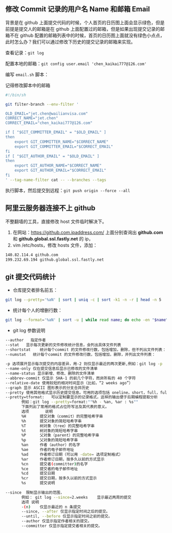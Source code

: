 ## 修改 Commit 记录的用户名 Name 和邮箱 Email

背景是在 github 上面提交代码的时候，个人首页的日历图上面会显示绿色，但是前提是提交人的邮箱是在 github 上面配置过的邮箱，但是如果出现提交记录的邮箱不在 github 配置的邮箱列表中的时候，首页的日历图上面就没有绿色小点点，此时怎么办？我们可以通过修改下历史的提交记录的邮箱来实现。

查看记录：`git log`

配置本地的邮箱：`git config user.email 'chen_kaikai777@126.com'`

编写 `email.sh` 脚本：

记得修改脚本中的邮箱

``` bash
#!/bin/sh

git filter-branch --env-filter '

OLD_EMAIL="jet.chen@wailianvisa.com"
CORRECT_NAME="jet.chen"
CORRECT_EMAIL="chen_kaikai777@126.com"

if [ "$GIT_COMMITTER_EMAIL" = "$OLD_EMAIL" ]
then
    export GIT_COMMITTER_NAME="$CORRECT_NAME"
    export GIT_COMMITTER_EMAIL="$CORRECT_EMAIL"
fi
if [ "$GIT_AUTHOR_EMAIL" = "$OLD_EMAIL" ]
then
    export GIT_AUTHOR_NAME="$CORRECT_NAME"
    export GIT_AUTHOR_EMAIL="$CORRECT_EMAIL"
fi
' --tag-name-filter cat -- --branches --tags
```

执行脚本，然后提交到远程：`git push origin --force --all`

## 阿里云服务器连接不上 github

不整翻墙的工具，直接修改 host 文件临时解决下。

1. 在网站：https://github.com.ipaddress.com/ 上面分别查询出 **github.com** 和 **github.global.ssl.fastly.net** 的 ip，
2. vim /etc/hosts，修改 hosts 文件，添加：

``` bash
140.82.114.4 github.com
199.232.69.194 github.global.ssl.fastly.net
```

## git 提交代码统计

- 仓库提交者排名前五：

``` bash
git log --pretty='%aN' | sort | uniq -c | sort -k1 -n -r | head -n 5
```


- 统计每个人的增删行数：

``` bash
git log --format='%aN' | sort -u | while read name; do echo -en "$name\t"; git log --author="$name" --pretty=tformat: --numstat | awk '{ add += $1; subs += $2; loc += $1 - $2 } END { printf "added lines: %s, removed lines: %s, total lines: %s\n", add, subs, loc }' -; done
```


- git log 参数说明

``` bash
--author   指定作者
--stat   显示每次更新的文件修改统计信息，会列出具体文件列表
--shortstat    统计每个commit 的文件修改行数，包括增加，删除，但不列出文件列表：  
--numstat   统计每个commit 的文件修改行数，包括增加，删除，并列出文件列表：
   
-p 选项展开显示每次提交的内容差异，用-2 则仅显示最近的两次更新,例如：git log -p  -2
--name-only 仅在提交信息后显示已修改的文件清单
--name-status 显示新增、修改、删除的文件清单
--abbrev-commit 仅显示 SHA-1 的前几个字符，而非所有的 40 个字符
--relative-date 使用较短的相对时间显示（比如，“2 weeks ago”）
--graph 显示 ASCII 图形表示的分支合并历史
--pretty 使用其他格式显示历史提交信息。可用的选项包括 oneline，short，full，fuller 和 format（后跟指定格式）,例如： git log --pretty=oneline ; git log --pretty=short ; git log --pretty=full ; git log --pretty=fuller
--pretty=tformat:   可以定制要显示的记录格式，这样的输出便于后期编程提取分析
       例如：git log --pretty=format:""%h - %an, %ar : %s""
       下面列出了常用的格式占位符写法及其代表的意义。                   
       选项       说明                  
       %H      提交对象（commit）的完整哈希字串               
       %h      提交对象的简短哈希字串               
       %T      树对象（tree）的完整哈希字串                   
       %t      树对象的简短哈希字串                    
       %P      父对象（parent）的完整哈希字串               
       %p      父对象的简短哈希字串                   
       %an     作者（author）的名字              
       %ae     作者的电子邮件地址                
       %ad     作者修订日期（可以用 -date= 选项定制格式）                   
       %ar     作者修订日期，按多久以前的方式显示                    
       %cn     提交者(committer)的名字                
       %ce     提交者的电子邮件地址                    
       %cd     提交日期                
       %cr     提交日期，按多久以前的方式显示              
       %s      提交说明  
       
--since  限制显示输出的范围，
       例如： git log --since=2.weeks    显示最近两周的提交
       选项 说明                
       -(n)    仅显示最近的 n 条提交                    
       --since, --after 仅显示指定时间之后的提交。                    
       --until, --before 仅显示指定时间之前的提交。                  
       --author 仅显示指定作者相关的提交。                
       --committer 仅显示指定提交者相关的提交。
```




